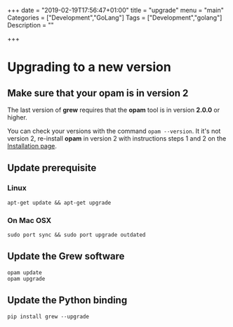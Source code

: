 +++
date = "2019-02-19T17:56:47+01:00"
title = "upgrade"
menu = "main"
Categories = ["Development","GoLang"]
Tags = ["Development","golang"]
Description = ""

+++

# Upgrading to a new version

## Make sure that your opam is in version 2
The last version of **grew** requires that the **opam** tool is in version **2.0.0** or higher.

You can check your versions with the command `opam --version`.
It it's not version 2, re-install **opam** in version 2 with instructions steps 1 and 2 on the [Installation page](../install).

## Update prerequisite
### Linux
```
apt-get update && apt-get upgrade
```

### On Mac OSX
```
sudo port sync && sudo port upgrade outdated
```

## Update the Grew software

```
opam update
opam upgrade
```

## Update the Python binding
```
pip install grew --upgrade
```

